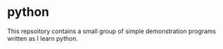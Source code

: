 # python
This repsoitory contains a small group of simple demonstration programs written as I learn python.
